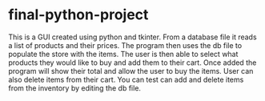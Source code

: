 # final-python-project
This is a GUI created using python and tkinter. From a database file it reads a list of products and their prices. The program then uses the 
db file to populate the store with the items. The user is then able to select what products they would like to buy and add them to their cart.
Once added the program will show their total and allow the user to buy the items. User can also delete items from their cart. You can test can
add and delete items from the inventory by editing the db file. 
